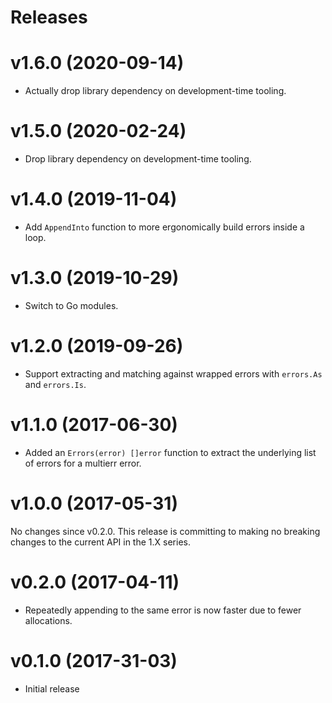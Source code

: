# Releases

# v1.6.0 (2020-09-14)

- Actually drop library dependency on development-time tooling.

# v1.5.0 (2020-02-24)

- Drop library dependency on development-time tooling.

# v1.4.0 (2019-11-04)

- Add `AppendInto` function to more ergonomically build errors inside a
  loop.

# v1.3.0 (2019-10-29)

- Switch to Go modules.

# v1.2.0 (2019-09-26)

- Support extracting and matching against wrapped errors with `errors.As`
  and `errors.Is`.

# v1.1.0 (2017-06-30)

- Added an `Errors(error) []error` function to extract the underlying list of
  errors for a multierr error.

# v1.0.0 (2017-05-31)

No changes since v0.2.0. This release is committing to making no breaking
changes to the current API in the 1.X series.

# v0.2.0 (2017-04-11)

- Repeatedly appending to the same error is now faster due to fewer
  allocations.

# v0.1.0 (2017-31-03)

- Initial release
